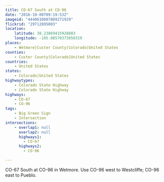 ```yaml
---
title: CO-67 South at CO-96
date: "2016-10-08T09:19:53Z"
imageid: "4440610807809271929"
flickrid: "29712895003"
location:
    latitude: 38.23869415928883
    longitude: -105.08570373058319
places:
    - Wetmore|Custer County|Colorado|United States
counties:
    - Custer County|Colorado|United States
countries:
    - United States
states:
    - Colorado|United States
highwaytypes:
    - Colorado State Highway
    - Colorado State Highway
highways:
    - CO-67
    - CO-96
tags:
    - Big Green Sign
    - Intersection
intersections:
    - overlap1: null
      overlap2: null
      highways1:
        - CO-67
      highways2:
        - CO-96

---
```

CO-67 South at CO-96 in Wetmore.  Use CO-96 west to Westcliffe; CO-96 east to Pueblo.